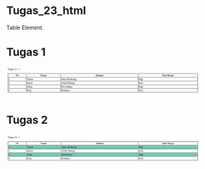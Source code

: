 # Tugas_23_html

Table Element.
 # Tugas 1
 ![tugas23](tg231.png)
  # Tugas 2
 ![tugas23](tg232.png)
